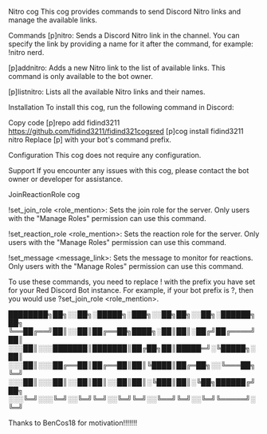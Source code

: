 Nitro cog
This cog provides commands to send Discord Nitro links and manage the available links.

Commands
[p]nitro: Sends a Discord Nitro link in the channel. You can specify the link by providing a name for it after the command, for example: !nitro nerd.

[p]addnitro: Adds a new Nitro link to the list of available links. This command is only available to the bot owner.

[p]listnitro: Lists all the available Nitro links and their names.


Installation
To install this cog, run the following command in Discord:


Copy code
[p]repo add fidind3211 https://github.com/fidind3211/fidind321cogsred
[p]cog install fidind3211 nitro
Replace [p] with your bot's command prefix.

Configuration
This cog does not require any configuration.

Support
If you encounter any issues with this cog, please contact the bot owner or developer for assistance.

JoinReactionRole cog

!set_join_role <role_mention>: Sets the join role for the server. Only users with the "Manage Roles" permission can use this command.

!set_reaction_role <role_mention>: Sets the reaction role for the server. Only users with the "Manage Roles" permission can use this command.

!set_message <message_link>: Sets the message to monitor for reactions. Only users with the "Manage Roles" permission can use this command.

To use these commands, you need to replace ! with the prefix you have set for your Red Discord Bot instance. For example, if your bot prefix is ?, then you would use ?set_join_role <role_mention>.


████████╗██╗░░██╗░█████╗░███╗░░██╗██╗░░██╗░██████╗██╗
╚══██╔══╝██║░░██║██╔══██╗████╗░██║██║░██╔╝██╔════╝██║
░░░██║░░░███████║███████║██╔██╗██║█████═╝░╚█████╗░██║
░░░██║░░░██╔══██║██╔══██║██║╚████║██╔═██╗░░╚═══██╗╚═╝
░░░██║░░░██║░░██║██║░░██║██║░╚███║██║░╚██╗██████╔╝██╗
░░░╚═╝░░░╚═╝░░╚═╝╚═╝░░╚═╝╚═╝░░╚══╝╚═╝░░╚═╝╚═════╝░╚═╝

Thanks to BenCos18 for motivation!!!!!!!
